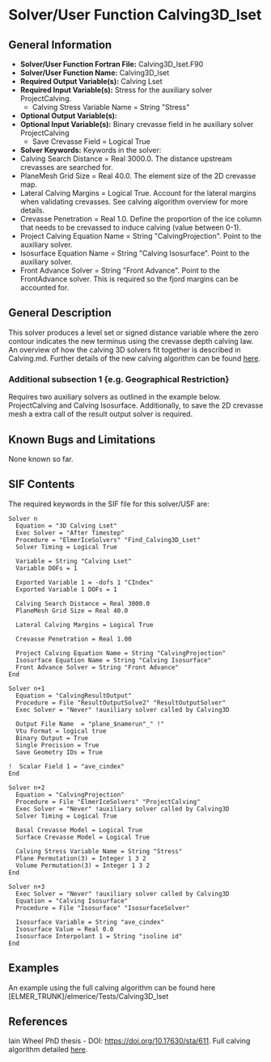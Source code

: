 # Solver/User Function Calving3D_lset
## General Information
- **Solver/User Function Fortran File:** Calving3D_lset.F90
- **Solver/User Function Name:** Calving3D_lset
- **Required Output Variable(s):** Calving Lset
- **Required Input Variable(s):** Stress for the auxiliary solver ProjectCalving.
  - Calving Stress Variable Name = String "Stress"
- **Optional Output Variable(s):** 
- **Optional Input Variable(s):** Binary crevasse field in he auxiliary solver ProjectCalving
  - Save Crevasse Field = Logical True
- **Solver Keywords:** 
Keywords in the solver:
- Calving Search Distance = Real 3000.0. The distance upstream crevasses are searched for.
- PlaneMesh Grid Size = Real 40.0. The element size of the 2D crevasse map.
- Lateral Calving Margins = Logical True. Account for the lateral margins when validating crevasses. See calving algorithm overview for more details.
- Crevasse Penetration = Real 1.0. Define the proportion of the ice column that needs to be crevassed to induce calving (value between 0-1).
- Project Calving Equation Name = String "CalvingProjection". Point to the auxiliary solver.
- Isosurface Equation Name = String "Calving Isosurface". Point to the auxiliary solver.
- Front Advance Solver = String "Front Advance". Point to the FrontAdvance solver. This is required so the fjord margins can be accounted for.
  
## General Description
This solver produces a level set or signed distance variable where the zero contour indicates the new terminus using the crevasse depth calving law. An overview of how the calving 3D solvers fit together is described in Calving.md. Further details of the new calving algorithm can be found [here](https://zenodo.org/records/10182710).

### Additional subsection 1 {e.g. Geographical Restriction}
Requires two auxiliary solvers as outlined in the example below. ProjectCalving and Calving Isosurface. Additionally, to save the 2D crevasse mesh a extra call of the result output solver is required.

## Known Bugs and Limitations
None known so far.

## SIF Contents
The required keywords in the SIF file for this solver/USF are:

```
Solver n
  Equation = "3D Calving Lset"
  Exec Solver = "After Timestep"
  Procedure = "ElmerIceSolvers" "Find_Calving3D_Lset"
  Solver Timing = Logical True

  Variable = String "Calving Lset"
  Variable DOFs = 1

  Exported Variable 1 = -dofs 1 "CIndex"
  Exported Variable 1 DOFs = 1

  Calving Search Distance = Real 3000.0
  PlaneMesh Grid Size = Real 40.0

  Lateral Calving Margins = Logical True

  Crevasse Penetration = Real 1.00

  Project Calving Equation Name = String "CalvingProjection"
  Isosurface Equation Name = String "Calving Isosurface"
  Front Advance Solver = String "Front Advance"
End

Solver n+1
  Equation = "CalvingResultOutput"
  Procedure = File "ResultOutputSolve2" "ResultOutputSolver"
  Exec Solver = "Never" !auxiliary solver called by Calving3D

  Output File Name  = "plane_$namerun"_" !"
  Vtu Format = logical true
  Binary Output = True
  Single Precision = True
  Save Geometry IDs = True

!  Scalar Field 1 = "ave_cindex"
End

Solver n+2
  Equation = "CalvingProjection"
  Procedure = File "ElmerIceSolvers" "ProjectCalving"
  Exec Solver = "Never" !auxiliary solver called by Calving3D
  Solver Timing = Logical True

  Basal Crevasse Model = Logical True
  Surface Crevasse Model = Logical True

  Calving Stress Variable Name = String "Stress"
  Plane Permutation(3) = Integer 1 3 2
  Volume Permutation(3) = Integer 1 3 2
End

Solver n+3
  Exec Solver = "Never" !auxiliary solver called by Calving3D
  Equation = "Calving Isosurface"
  Procedure = File "Isosurface" "IsosurfaceSolver"

  Isosurface Variable = String "ave_cindex"
  Isosurface Value = Real 0.0
  Isosurface Interpolant 1 = String "isoline id"
End
```
## Examples
An example using the full calving algorithm can be found here [ELMER_TRUNK]/elmerice/Tests/Calving3D_lset

## References
Iain Wheel PhD thesis - DOI: https://doi.org/10.17630/sta/611.
Full calving algorithm detailed [here](https://zenodo.org/records/10182710).